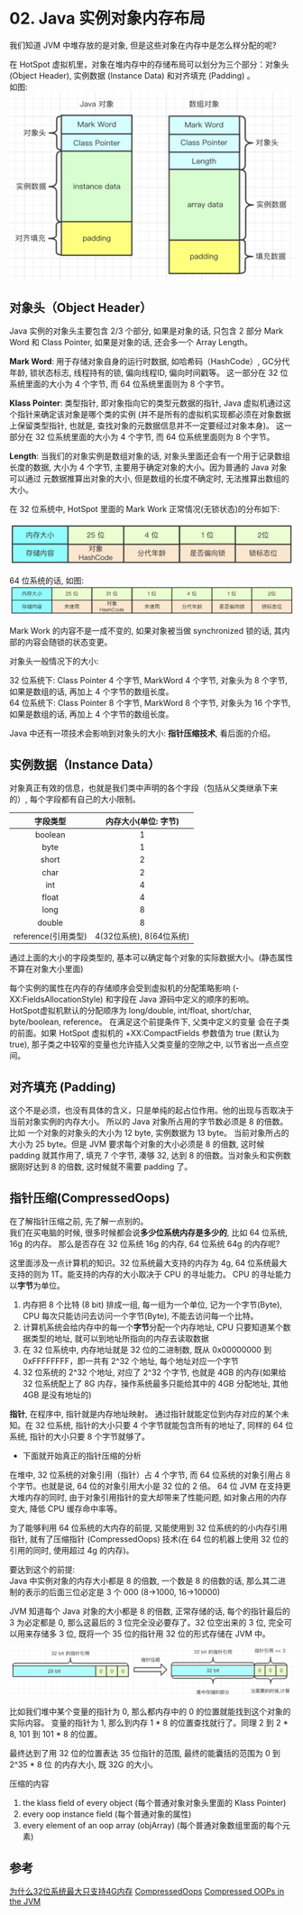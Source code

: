# 02. Java 实例对象内存布局

我们知道 JVM 中堆存放的是对象, 但是这些对象在内存中是怎么样分配的呢?

在 HotSpot 虚拟机里，对象在堆内存中的存储布局可以划分为三个部分：对象头 (Object Header), 实例数据 (Instance Data) 和对齐填充 (Padding) 。  
如图:
![Alt 'JavaInstanceMemoryLayout'](https://raw.githubusercontent.com/PictureRespository/Java/main/JVM/JavaInstanceMemoryLayout.png)

## 对象头（Object Header）
Java 实例的对象头主要包含 2/3 个部分, 如果是对象的话, 只包含 2 部分 Mark Word 和 Class Pointer, 如果是对象的话, 还会多一个 Array Length。

**Mark Word**: 用于存储对象自身的运行时数据, 如哈希码（HashCode）, GC分代年龄, 锁状态标志, 线程持有的锁, 偏向线程ID, 偏向时间戳等。
这一部分在 32 位系统里面的大小为 4 个字节, 而 64 位系统里面则为 8 个字节。

**Klass Pointer**: 类型指针, 即对象指向它的类型元数据的指针, Java 虚拟机通过这个指针来确定该对象是哪个类的实例 (并不是所有的虚拟机实现都必须在对象数据上保留类型指针,
也就是, 查找对象的元数据信息并不一定要经过对象本身)。 这一部分在 32 位系统里面的大小为 4 个字节, 而 64 位系统里面则为 8 个字节。

**Length**: 当我们的对象实例是数组对象的话, 对象头里面还会有一个用于记录数组长度的数据, 大小为 4 个字节, 主要用于确定对象的大小。因为普通的 Java 对象可以通过
元数据推算出对象的大小, 但是数组的长度不确定时, 无法推算出数组的大小。

在 32 位系统中, HotSpot 里面的 Mark Work 正常情况(无锁状态)的分布如下:

![Alt 'MarkWorkContentInNoLock'](https://raw.githubusercontent.com/PictureRespository/Java/main/JVM/MarkWorkContentInNoLockWhen32bSystem.png)

64 位系统的话, 如图:
![Alt 'MarkWorkContentInNoLock'](https://raw.githubusercontent.com/PictureRespository/Java/main/JVM/MarkWorkContentInNoLockWhen64bSystem.png)

Mark Work 的内容不是一成不变的, 如果对象被当做 synchronized 锁的话, 其内部的内容会随锁的状态变更。

对象头一般情况下的大小:

32 位系统下: Class Pointer 4 个字节, MarkWord 4 个字节, 对象头为 8 个字节, 如果是数组的话, 再加上 4 个字节的数组长度。   
64 位系统下: Class Pointer 8 个字节, MarkWord 8 个字节, 对象头为 16 个字节, 如果是数组的话, 再加上 4 个字节的数组长度。

Java 中还有一项技术会影响到对象头的大小: **指针压缩技术**, 看后面的介绍。

## 实例数据（Instance Data）

对象真正有效的信息，也就是我们类中声明的各个字段（包括从父类继承下来的）, 每个字段都有自己的大小限制。

| 字段类型               | 内存大小(单位: 字节) |
| :-:                   | :-:               |
| boolean               |        1          |
| byte                  |        1          |
| short                 |        2          |
| char                  |        2          |
| int                   |        4          |
| float                 |        4          |
| long                  |        8          |
| double                |        8          |
| reference(引用类型)    |   4(32位系统), 8(64位系统) |

通过上面的大小的字段类型的, 基本可以确定每个对象的实际数据大小。(静态属性不算在对象大小里面)

每个实例的属性在内存的存储顺序会受到虚拟机的分配策略影响 (-XX:FieldsAllocationStyle) 和字段在 Java 源码中定义的顺序的影响。  
HotSpot虚拟机默认的分配顺序为 long/double, int/float, short/char, byte/boolean, reference。 在满足这个前提条件下, 父类中定义的变量
会在子类的前面。如果 HotSpot 虚拟机的 +XX:CompactFields 参数值为 true (默认为 true), 那子类之中较窄的变量也允许插入父类变量的空隙之中, 
以节省出一点点空间。

## 对齐填充 (Padding)

这个不是必须，也没有具体的含义，只是单纯的起占位作用。他的出现与否取决于当前对象实例的内存大小。
所以的 Java 对象所占用的字节数必须是 8 的倍数。比如 一个对象的对象头的大小为 12 byte, 实例数据为 13 byte。
当前对象所占的大小为 25 byte。但是 JVM 要求每个对象的大小必须是 8 的倍数, 这时候 padding 就其作用了, 填充 7 个字节, 凑够 32, 
达到 8 的倍数。当对象头和实例数据刚好达到 8 的倍数, 这时候就不需要 padding 了。

## 指针压缩(CompressedOops)

在了解指针压缩之前, 先了解一点别的。  
我们在买电脑的时候, 很多时候都会说**多少位系统内存是多少的**, 比如 64 位系统, 16g 的内存。 那么是否存在 32 位系统 16g 的内存, 64 位系统 64g 的内存呢?

这里面涉及一点计算机的知识。32 位系统最大支持的内存为 4g, 64 位系统最大支持的则为 1T。能支持的内存的大小取决于 CPU 的寻址能力。
CPU 的寻址能力以**字节**为单位。  
1. 内存把 8 个比特 (8 bit) 排成一组, 每一组为一个单位, 记为一个字节(Byte), CPU 每次只能访问去访问一个字节(Byte), 不能去访问每一个比特。
2. 计算机系统会给内存中的每一个**字节**分配一个内存地址, CPU 只要知道某个数据类型的地址, 就可以到地址所指向的内存去读取数据
3. 在 32 位系统中, 内存地址就是 32 位的二进制数, 既从 0x00000000 到 0xFFFFFFFF，即一共有 2^32 个地址, 每个地址对应一个字节
4. 32 位系统的 2^32 个地址, 对应了 2^32 个字节, 也就是 4GB 的内存(如果给 32 位系统配上了 8G 内存，操作系统最多只能给其中的 4GB 分配地址, 其他 4GB 是没有地址的)

**指针**, 在程序中, 指针就是内存地址映射。 通过指针就能定位到内存对应的某个未知。在 32 位系统, 指针的大小只要 4 个字节就能包含所有的地址了,
同样的 64 位系统, 指针的大小只要 8 个字节就够了。


* 下面就开始真正的指针压缩的分析

在堆中, 32 位系统的对象引用（指针）占 4 个字节, 而 64 位系统的对象引用占 8 个字节。也就是说, 64 位的对象引用大小是 32 位的 2 倍。
64 位 JVM 在支持更大堆内存的同时, 由于对象引用指针的变大却带来了性能问题, 如对象占用的内存变大, 降低 CPU 缓存命中率等。

为了能够利用 64 位系统的大内存的前提, 又能使用到 32 位系统的的小内存引用指针, 就有了压缩指针 (CompressedOops) 技术(在 64 位的机器上使用 32 
位的引用的同时, 使用超过 4g 的内存)。

要达到这个的前提:  
Java 中实例对象的内存大小都是 8 的倍数, 一个数是 8 的倍数的话, 那么其二进制的表示的后面三位必定是 3 个 000 (8->1000, 16->10000)

JVM 知道每个 Java 对象的大小都是 8 的倍数, 正常存储的话, 每个的指针最后的 3 为必定都是 0, 那么这最后的 3 位完全没必要存了。32 位空出来的
3 位, 完全可以用来存储多 3 位, 既将一个 35 位的指针用 32 位的形式存储在 JVM 中。

![Alt 'JavaInstanceMemoryLayout'](https://raw.githubusercontent.com/PictureRespository/Java/main/JVM/CompressedOops.png)

比如我们堆中某个变量的指针为 0, 那么都内存中的 0 的位置就能找到这个对象的实际内容。
变量的指针为 1, 那么到内存 1 * 8 的位置查找就行了。同理 2 到 2 * 8, 101 到 101 * 8 的位置。

最终达到了用 32 位的位置表达 35 位指针的范围, 最终的能囊括的范围为 0 到 2^35 * 8 位 的内存大小, 既 32G 的大小。

压缩的内容
1. the klass field of every object (每个普通对象对象头里面的 Klass Pointer)
2. every oop instance field (每个普通对象的属性)
3. every element of an oop array (objArray) (每个普通对象数组里面的每个元素)


## 参考

[为什么32位系统最大只支持4G内存](https://www.jianshu.com/p/355374e03fb3)
[CompressedOops](https://wiki.openjdk.java.net/display/HotSpot/CompressedOops)
[Compressed OOPs in the JVM](https://www.baeldung.com/jvm-compressed-oops)





